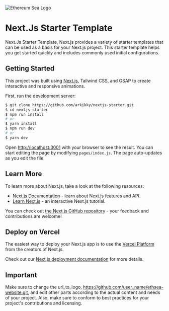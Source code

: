 ![Ethereum Sea Logo](https://fybcklahukimaqfaepry.supabase.co/storage/v1/object/public/Thumbnails/NextJs%20-%20Starter/nextjs_ThumbnailsApp_ShareLink.jpg)

# Next.Js Starter Template

Next.Js Starter Template, Next.js provides a variety of starter templates that can be used as a basis for your Next.js project. This starter template helps you get started quickly and includes commonly used initial configurations.

## Getting Started
This project was built using [Next.js](https://nextjs.org/), Tailwind CSS, and GSAP to create interactive and responsive animations.

First, run the development server:
```bash
$ git clone https://github.com/arkikky/nextjs-starter.git
$ cd nextjs-starter
$ npm run install
# or
$ yarn install
$ npm run dev
# or
$ yarn dev
```

Open [http://localhost:3001](http://localhost:3001) with your browser to see the result.
You can start editing the page by modifying `pages/index.js`. The page auto-updates as you edit the file.

## Learn More

To learn more about Next.js, take a look at the following resources:

- [Next.js Documentation](https://nextjs.org/docs) - learn about Next.js features and API.
- [Learn Next.js](https://nextjs.org/learn) - an interactive Next.js tutorial.

You can check out [the Next.js GitHub repository](https://github.com/vercel/next.js/) - your feedback and contributions are welcome!

## Deploy on Vercel

The easiest way to deploy your Next.js app is to use the [Vercel Platform](https://vercel.com/new?utm_medium=default-template&filter=next.js&utm_source=create-next-app&utm_campaign=create-next-app-readme) from the creators of Next.js.

Check out our [Next.js deployment documentation](https://nextjs.org/docs/deployment) for more details.

## Important
Make sure to change the url_to_logo, https://github.com/user_name/ethsea-website.git, and edit other parts according to the actual content and needs of your project. Also, make sure to conform to best practices for your project's contributions and licensing.
